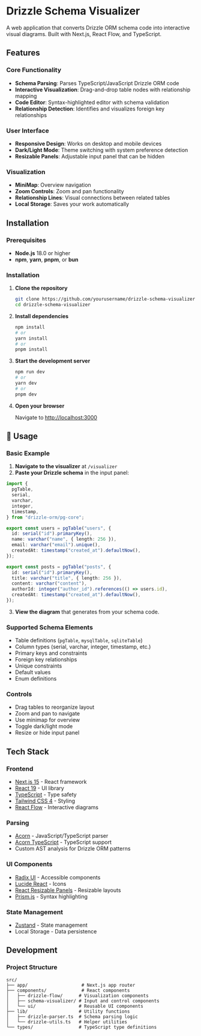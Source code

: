# Drizzle Schema Visualizer

A web application that converts Drizzle ORM schema code into interactive visual diagrams. Built with Next.js, React Flow, and TypeScript.

## Features

### Core Functionality

- **Schema Parsing**: Parses TypeScript/JavaScript Drizzle ORM code
- **Interactive Visualization**: Drag-and-drop table nodes with relationship mapping
- **Code Editor**: Syntax-highlighted editor with schema validation
- **Relationship Detection**: Identifies and visualizes foreign key relationships

### User Interface

- **Responsive Design**: Works on desktop and mobile devices
- **Dark/Light Mode**: Theme switching with system preference detection
- **Resizable Panels**: Adjustable input panel that can be hidden

### Visualization

- **MiniMap**: Overview navigation
- **Zoom Controls**: Zoom and pan functionality
- **Relationship Lines**: Visual connections between related tables
- **Local Storage**: Saves your work automatically

## Installation

### Prerequisites

- **Node.js** 18.0 or higher
- **npm**, **yarn**, **pnpm**, or **bun**

### Installation

1. **Clone the repository**

   ```bash
   git clone https://github.com/yourusername/drizzle-schema-visualizer.git
   cd drizzle-schema-visualizer
   ```

2. **Install dependencies**

   ```bash
   npm install
   # or
   yarn install
   # or
   pnpm install
   ```

3. **Start the development server**

   ```bash
   npm run dev
   # or
   yarn dev
   # or
   pnpm dev
   ```

4. **Open your browser**

   Navigate to [http://localhost:3000](http://localhost:3000)

## 📖 Usage

### Basic Example

1. **Navigate to the visualizer** at `/visualizer`
2. **Paste your Drizzle schema** in the input panel:

```typescript
import {
  pgTable,
  serial,
  varchar,
  integer,
  timestamp,
} from "drizzle-orm/pg-core";

export const users = pgTable("users", {
  id: serial("id").primaryKey(),
  name: varchar("name", { length: 256 }),
  email: varchar("email").unique(),
  createdAt: timestamp("created_at").defaultNow(),
});

export const posts = pgTable("posts", {
  id: serial("id").primaryKey(),
  title: varchar("title", { length: 256 }),
  content: varchar("content"),
  authorId: integer("author_id").references(() => users.id),
  createdAt: timestamp("created_at").defaultNow(),
});
```

3. **View the diagram** that generates from your schema code.

### Supported Schema Elements

- Table definitions (`pgTable`, `mysqlTable`, `sqliteTable`)
- Column types (serial, varchar, integer, timestamp, etc.)
- Primary keys and constraints
- Foreign key relationships
- Unique constraints
- Default values
- Enum definitions

### Controls

- Drag tables to reorganize layout
- Zoom and pan to navigate
- Use minimap for overview
- Toggle dark/light mode
- Resize or hide input panel

## Tech Stack

### Frontend

- [Next.js 15](https://nextjs.org/) - React framework
- [React 19](https://reactjs.org/) - UI library
- [TypeScript](https://www.typescriptlang.org/) - Type safety
- [Tailwind CSS 4](https://tailwindcss.com/) - Styling
- [React Flow](https://reactflow.dev/) - Interactive diagrams

### Parsing

- [Acorn](https://github.com/acornjs/acorn) - JavaScript/TypeScript parser
- [Acorn TypeScript](https://github.com/acornjs/acorn-typescript) - TypeScript support
- Custom AST analysis for Drizzle ORM patterns

### UI Components

- [Radix UI](https://www.radix-ui.com/) - Accessible components
- [Lucide React](https://lucide.dev/) - Icons
- [React Resizable Panels](https://github.com/bvaughn/react-resizable-panels) - Resizable layouts
- [Prism.js](https://prismjs.com/) - Syntax highlighting

### State Management

- [Zustand](https://github.com/pmndrs/zustand) - State management
- Local Storage - Data persistence

## Development

### Project Structure

```
src/
├── app/                    # Next.js app router
├── components/             # React components
│   ├── drizzle-flow/      # Visualization components
│   ├── schema-visualizer/ # Input and control components
│   └── ui/                # Reusable UI components
├── lib/                   # Utility functions
│   ├── drizzle-parser.ts  # Schema parsing logic
│   └── drizzle-utils.ts   # Helper utilities
└── types/                 # TypeScript type definitions
```
